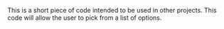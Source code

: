 This is a short piece of code intended to be used in other projects. This code will allow the user to pick from a list of options.